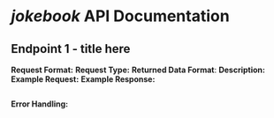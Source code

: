 # *jokebook* API Documentation
## Endpoint 1 - title here
**Request Format:**
**Request Type:**
**Returned Data Format**:
**Description:**
**Example Request:**
**Example Response:**
```
```
**Error Handling:**
